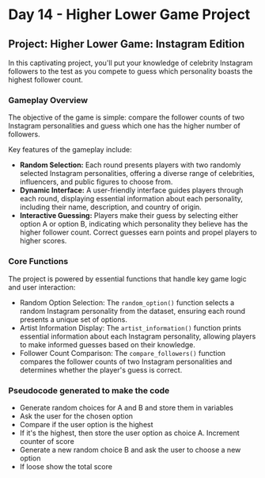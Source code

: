 # Day 14 - Higher Lower Game Project

## Project: Higher Lower Game: Instagram Edition

In this captivating project, you'll put your knowledge of celebrity Instagram followers to the test as you compete to guess which 
personality boasts the highest follower count. 

### Gameplay Overview
The objective of the game is simple: compare the follower counts of two Instagram personalities and guess which one has the higher 
number of followers. 

Key features of the gameplay include:

- **Random Selection:**  Each round presents players with two randomly selected Instagram personalities, offering a diverse range of celebrities, influencers, and public figures to choose from.
- **Dynamic Interface:** A user-friendly interface guides players through each round, displaying essential information about each personality, including their name, description, and country of origin.
- **Interactive Guessing:** Players make their guess by selecting either option A or option B, indicating which personality they believe has the higher follower count. Correct guesses earn points and propel players to higher scores.

### Core Functions

The project is powered by essential functions that handle key game logic and user interaction:

- Random Option Selection: The `random_option()` function selects a random Instagram personality from the dataset, ensuring each round presents a unique set of options.
- Artist Information Display: The `artist_information()` function prints essential information about each Instagram personality, allowing players to make informed guesses based on their knowledge.
- Follower Count Comparison: The `compare_followers()` function compares the follower counts of two Instagram personalities and determines whether the player's guess is correct.

### Pseudocode generated to make the code

- Generate random choices for A and B and store them in variables
- Ask the user for the chosen option
- Compare if the user option is the highest
- If it's the highest, then store the user option as choice A. Increment counter of score
- Generate a new random choice B and ask the user to choose a new option
- If loose show the total score
